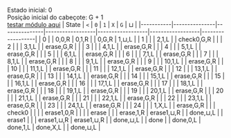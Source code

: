 Estado inicial: 0<br>
Posição inicial do cabeçote: G + 1<br>
[testar módulo aqui](https://github.com/SauloSamps/TimeCalculator/blob/main/caso%203/5.txt)
| State     | `<`           | `0`           | `1`             | `X`             | `G`             | ⊔              |
|-----------|---------------|---------------|------------------|------------------|------------------|------------------|
| 0         |               | 0,0,R         | 0,1,R            |                 | 0,G,R            | 1,⊔,L            |
| 1         |               |               | 2,1,L            |                 | check0,G,R       |                  |
| 2         |               |               | 3,1,L            |                 | erase,G,R        |                  |
| 3         |               |               | 4,1,L            |                 | erase,G,R        |                  |
| 4         |               |               | 5,1,L            |                 | erase,G,R        |                  |
| 5         |               |               | 6,1,L            |                 | erase,G,R        |                  |
| 6         |               |               | 7,1,L            |                 | erase,G,R        |                  |
| 7         |               |               | 8,1,L            |                 | erase,G,R        |                  |
| 8         |               |               | 9,1,L            |                 | erase,G,R        |                  |
| 9         |               |               | 10,1,L           |                 | erase,G,R        |                  |
| 10        |               |               | 11,1,L           |                 | erase,G,R        |                  |
| 11        |               |               | 12,1,L           |                 | erase,G,R        |                  |
| 12        |               |               | 13,1,L           |                 | erase,G,R        |                  |
| 13        |               |               | 14,1,L           |                 | erase,G,R        |                  |
| 14        |               |               | 15,1,L           |                 | erase,G,R        |                  |
| 15        |               |               | 16,1,L           |                 | erase,G,R        |                  |
| 16        |               |               | 17,1,L           |                 | erase,G,R        |                  |
| 17        |               |               | 18,1,L           |                 | erase,G,R        |                  |
| 18        |               |               | 19,1,L           |                 | erase,G,R        |                  |
| 19        |               |               | 20,1,L           |                 | erase,G,R        |                  |
| 20        |               |               | 21,1,L           |                 | erase,G,R        |                  |
| 21        |               |               | 22,1,L           |                 | erase,G,R        |                  |
| 22        |               |               | 23,1,L           |                 | erase,G,R        |                  |
| 23        |               |               | 24,1,L           |                 | erase,G,R        |                  |
| 24        |               |               | 1,X,L            |                 | erase,G,R        |                  |
| check0    |               |               |                  | erase1,0,R       |                  |                  |
| erase     |               |               | erase,1,R        | erase1,⊔,R       |                  | done,⊔,L         |
| erase1    |               |               | erase1,⊔,R       | erase1,⊔,R       |                  | done,⊔,L         |
| done      |               | done,0,L      | done,1,L         | done,X,L         |                  | done,⊔,L         |
